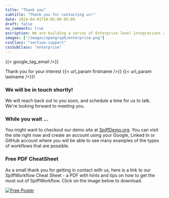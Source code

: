 ```yaml
---
title: "Thank you"
subtitle: "Thank you for contacting us!"
date: 2024-04-01T10:05:00-05:00
draft: false
no_comments: true
escription: We are building a series of Enterprise level integrations and extensions to assure that SpiffWorkflow can meet the needs of large scale organizations.
images: ["/images/opengraph/enterprise.png"]
cssClass: "section-support"
cssSubClass: "enterprise"
---
```


{{< google_tag_email />}}

Thank you for your interest {{< url_param firstname />}} {{< url_param lastname />}}!

### We will be in touch shortly!

We will reach back out to you soon, and schedule a time for us to talk.  We're looking forward to meeting you.

### While you wait ...
You might want to checkout our demo site at [SpiffDemo.org](https://SpiffDemo.org).
You can visit the site right now and create an account using your Google, Linked In or GitHub account where
you will be able to see many examples of the types of workflows that are possible.

### Free PDF CheatSheet

As a small thank you for getting in contact with us, here is a link to our SpiffWorkflow Cheat Sheet - a PDF with hints and tips on
how to get the most out of SpiffWorkflow. Click on the image below to download.

[![Free Poster](/images/poster_small.png)](/spiffworkflow_poster.pdf)
